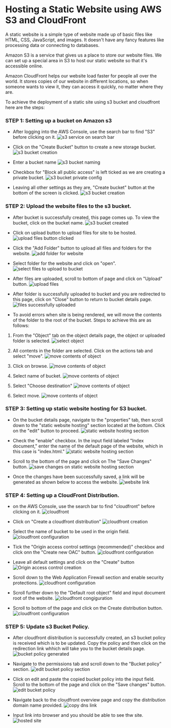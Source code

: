 # Hosting a Static Website using AWS S3 and CloudFront

A static website is a simple type of website made up of basic files like HTML, CSS, JavaScript, and images. It doesn't have any fancy features like processing data or connecting to databases.

Amazon S3 is a service that gives us a place to store our website files. We can set up a special area in S3 to host our static website so that it's accessible online.

Amazon CloudFront helps our website load faster for people all over the world. It stores copies of our website in different locations, so when someone wants to view it, they can access it quickly, no matter where they are.

To achieve the deployment of a static site using s3 bucket and cloudfront here are the steps:

### STEP 1: Setting up a bucket on Amazon s3

* After logging into the AWS Console, use the search bar to find "S3" before clicking on it.
![s3 service on search bar](images/bucket-creation1.png)

* Click on the "Create Bucket" button to create a new storage bucket.
![s3 bucket creation](images/bucket-creation2.png)

* Enter a bucket name
![s3 bucket naming](images/bucket-config1.png)

* Checkbox for "Block all public access" is  left ticked as we are creating a private bucket.
![s3 bucket private config](images/bucket-config2.png)

* Leaving all other settings as they are, "Create bucket" button at the bottom of the screen is clicked.
![s3 bucket creation](images/bucket-config3.png)


### STEP 2: Upload the website files to the s3 bucket.

* After bucket is successfully created, this page comes up. To view the bucket, click on the bucket name.
![s3 bucket created](images/bucket-created.png)

* Click on upload button to upload files for site to be hosted.
![upload files button clicked](images/upload-files.png)

* Click the "Add Folder" button to upload all files and folders for the  website.
![add folder for website](images/add-files.png)

* Select folder for the website and click on "open".
![select files to upload to bucket](images/select-folder1.png)

* After files are uploaded, scroll to bottom of page and click on "Upload" button.
![upload files](images/select-folder3.png)

* After folder is successfully uploaded to bucket and you are redirected to this page, click on "Close" button to return to bucket details page.
![files successfully uploaded](images/upload-files-success.png)

* To avoid errors when site is being rendered, we will move the contents of the folder to the root of the bucket. Steps to achieve this are as follows:
1. From the "Object" tab on the object details page, the object or uploaded folder is selected.
![select object](images/select-object.png)

2. All contents in the folder are selected. Click on the actions tab and select "move".
![move contents of object](images/move1.png)

3. Click on browse.
![move contents of object](images/move2.png)

4. Select name of bucket.
![move contents of object](images/move3.png)

5. Select "Choose destination"
![move contents of object](images/move4.png)

6. Select move.
![move contents of object](images/move5.png)
### STEP 3: Setting up static website hosting for S3 bucket.

* On the bucket details page, navigate to the "properties" tab, then scroll down to the "static website hosting" section located at the bottom. Click on the "edit" button to proceed.
![static website hosting section](images/static-site-hosting-edit.png)

* Check the "enable" checkbox. In the input field labeled "Index document," enter the name of the default page of the website, which in this case is "index.html."
![static website hosting section](images/static-site-hosting-edit2.png)

* Scroll to the bottom of the page and click on The "Save Changes" button.
![save changes on static website hosting section](images/save-changes.png)

* Once the changes have been successfully saved, a link will be generated as shown below to access the website.
![website link](images/website-link.png)


### STEP 4: Setting up a CloudFront Distribution.

* on the AWS Console, use the search bar to find "cloudfront" before clicking on it.
![cloudfront](images/cloudfront.png)

* Click on "Create a cloudfront distribution"
![cloudfront creation](images/cloudfront2.png)

* Select the name of bucket to be used in the origin field.
![cloudfront configuration](images/cloudfront3.png)

* Tick the "Origin access control settings (recommended)" checkbox and click onn the "Create new OAC" button.
![cloudfront configuration](images/cloudfront4.png)

* Leave all default settings and click on the "Create" button
![Origin access control creation](images/OAC-creation.png)

* Scroll down to the Web Application Firewall section and enable security protections.
 ![cloudfront configuration](images/cloudfront5.png)

 * Scroll further down to the "Default root object" field and input document root of the website.
 ![cloudfront congiguration](images/cloudfront6.png)

 * Scroll to bottom of the page and click on the Create distribution button.
![cloudfront configuration](images/cloudfront7.png)


### STEP 5: Update s3 Bucket Policy.

* After cloudfront diistribution is successfully created, an s3 bucket policy is received which is to be updated. Copy the policy and then click on the redirection link whhich  will take you to the bucket details page.
![bucket policy generated](images//edit-policy.png)

* Navigate to the permissions tab and scroll down to the "Bucket policy" section. 
![edit bucket policy section](images/edit-policy2.png)

* Click on edit and paste the copied bucket policy into the input field. Scroll to the bottom of the page and click on the  "Save changes" button.
![edit bucket policy](images/edit-policy3.png)

* Navigate back to the cloudfront overview page and copy the distribution domain name provided.
![copy dns link](images/copy-dns.png)

* Input link into browser and you should be able to see thw site.
![hosted site](images/site.png)
